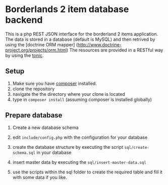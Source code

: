 Borderlands 2 item database backend
===================================
This is a php REST JSON interface for the borderland 2 items application.
The data is stored in a database (default is MySQL) and then retrived by using the [doctrine ORM mapper] (http://www.doctrine-project.org/projects/orm.html)
The resources are provided in a RESTful way by using the [tonic](http://www.peej.co.uk/tonic/).

Setup
-----
1. Make sure you have [composer](http://getcomposer.org/) installed.
2. clone the repository 
3. navigate the the directory where your clone is located
4. type in ```composer install``` (assuming composer is installed globally)

Prepare database
----------------
1. Create a new database schema
2. edit ```include/config.php``` with the configuration for your database
3. create the database structure by executing the script `sql/create-schema.sql` in your database
4. insert master data by executing the `sql/insert-master-data.sql`


5. use the scripts within the sql folder to create the required table and fill it with some data if you like.
